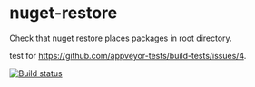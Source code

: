 # nuget-restore
Check that nuget restore places packages in root directory.

test for https://github.com/appveyor-tests/build-tests/issues/4.

[![Build status](https://ci.appveyor.com/api/projects/status/vfqefrynwithni77?svg=true)](https://ci.appveyor.com/project/appveyor-tests/nuget-restore)
